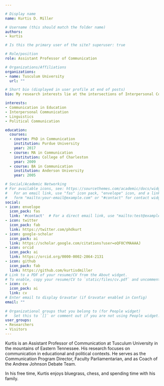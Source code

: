 ```yaml
---

# Display name
name: Kurtis D. Miller

# Username (this should match the folder name)
authors:
- kurtis

# Is this the primary user of the site? superuser: true

# Role/position
role: Assistant Professor of Communication

# Organizations/Affiliations
organizations:
- name: Tusculum University
  url: ""

# Short bio (displayed in user profile at end of posts)
bio: My research interests lie at the intersections of Interpersonal Communication with the fields of Linguistics, Pedagogy, and Political Science.

interests:
- Communication in Education
- Interpersonal Communication
- Linguistics
- Political Communication

education:
  courses:
  - course: PhD in Communication
    institution: Purdue University
    year: 2017
  - course: MA in Communication
    institution: College of Charleston
    year: 2009
  - course: BA in Communication
    institution: Anderson University
    year: 2005

# Social/Academic Networking
# For available icons, see: https://sourcethemes.com/academic/docs/widgets/#icons
#   For an email link, use "fas" icon pack, "envelope" icon, and a link in the
#   form "mailto:your-email@example.com" or "#contact" for contact widget.
social:
- icon: envelope
  icon_pack: fas
  link: '#contact'  # For a direct email link, use "mailto:test@example.org".
- icon: twitter
  icon_pack: fab
  link: https://twitter.com/phdkurt
- icon: google-scholar
  icon_pack: ai
  link: https://scholar.google.com/citations?user=oQF0CYMAAAAJ
- icon: orcid
  icon_pack: ai
  link: https://orcid.org/0000-0002-2864-2131
- icon: github
  icon_pack: fab
  link: https://github.com/kurtisdmiller
# Link to a PDF of your resume/CV from the About widget.
# To enable, copy your resume/CV to `static/files/cv.pdf` and uncomment the lines below.  
- icon: cv
  icon_pack: ai
  link: cv
# Enter email to display Gravatar (if Gravatar enabled in Config)
email: ""
  
# Organizational groups that you belong to (for People widget)
#   Set this to `[]` or comment out if you are not using People widget.  
user_groups:
- Researchers
- Visitors
---
```


Kurtis is an Assistant Professor of Communication at Tusculum University in the mountains of Eastern Tennessee. His research focuses on communication in educational and political contexts. He serves as the Communication Program Director, Faculty Parliamentarian, and as Coach of the Andrew Johnson Debate Team.

In his free time, Kurtis enjoys bluegrass, chess, and spending time with his family.
